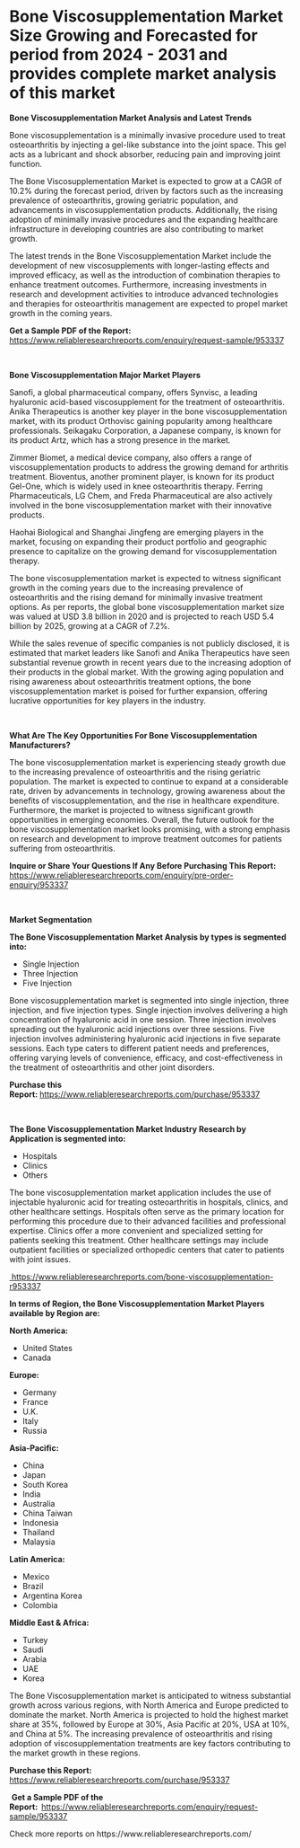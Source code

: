 <p><h1>Bone Viscosupplementation Market Size Growing and Forecasted for period from 2024 - 2031 and provides complete market analysis of this market</h1></p><p><strong>Bone Viscosupplementation Market Analysis and Latest Trends</strong></p>
<p><p>Bone viscosupplementation is a minimally invasive procedure used to treat osteoarthritis by injecting a gel-like substance into the joint space. This gel acts as a lubricant and shock absorber, reducing pain and improving joint function.</p><p>The Bone Viscosupplementation Market is expected to grow at a CAGR of 10.2% during the forecast period, driven by factors such as the increasing prevalence of osteoarthritis, growing geriatric population, and advancements in viscosupplementation products. Additionally, the rising adoption of minimally invasive procedures and the expanding healthcare infrastructure in developing countries are also contributing to market growth.</p><p>The latest trends in the Bone Viscosupplementation Market include the development of new viscosupplements with longer-lasting effects and improved efficacy, as well as the introduction of combination therapies to enhance treatment outcomes. Furthermore, increasing investments in research and development activities to introduce advanced technologies and therapies for osteoarthritis management are expected to propel market growth in the coming years.</p></p>
<p><strong>Get a Sample PDF of the Report:&nbsp;</strong> <a href="https://www.reliableresearchreports.com/enquiry/request-sample/953337">https://www.reliableresearchreports.com/enquiry/request-sample/953337</a></p>
<p>&nbsp;</p>
<p><strong>Bone Viscosupplementation Major Market Players</strong></p>
<p><p>Sanofi, a global pharmaceutical company, offers Synvisc, a leading hyaluronic acid-based viscosupplement for the treatment of osteoarthritis. Anika Therapeutics is another key player in the bone viscosupplementation market, with its product Orthovisc gaining popularity among healthcare professionals. Seikagaku Corporation, a Japanese company, is known for its product Artz, which has a strong presence in the market.</p><p>Zimmer Biomet, a medical device company, also offers a range of viscosupplementation products to address the growing demand for arthritis treatment. Bioventus, another prominent player, is known for its product Gel-One, which is widely used in knee osteoarthritis therapy. Ferring Pharmaceuticals, LG Chem, and Freda Pharmaceutical are also actively involved in the bone viscosupplementation market with their innovative products.</p><p>Haohai Biological and Shanghai Jingfeng are emerging players in the market, focusing on expanding their product portfolio and geographic presence to capitalize on the growing demand for viscosupplementation therapy.</p><p>The bone viscosupplementation market is expected to witness significant growth in the coming years due to the increasing prevalence of osteoarthritis and the rising demand for minimally invasive treatment options. As per reports, the global bone viscosupplementation market size was valued at USD 3.8 billion in 2020 and is projected to reach USD 5.4 billion by 2025, growing at a CAGR of 7.2%.</p><p>While the sales revenue of specific companies is not publicly disclosed, it is estimated that market leaders like Sanofi and Anika Therapeutics have seen substantial revenue growth in recent years due to the increasing adoption of their products in the global market. With the growing aging population and rising awareness about osteoarthritis treatment options, the bone viscosupplementation market is poised for further expansion, offering lucrative opportunities for key players in the industry.</p></p>
<p>&nbsp;</p>
<p><strong>What Are The Key Opportunities For Bone Viscosupplementation Manufacturers?</strong></p>
<p><p>The bone viscosupplementation market is experiencing steady growth due to the increasing prevalence of osteoarthritis and the rising geriatric population. The market is expected to continue to expand at a considerable rate, driven by advancements in technology, growing awareness about the benefits of viscosupplementation, and the rise in healthcare expenditure. Furthermore, the market is projected to witness significant growth opportunities in emerging economies. Overall, the future outlook for the bone viscosupplementation market looks promising, with a strong emphasis on research and development to improve treatment outcomes for patients suffering from osteoarthritis.</p></p>
<p><strong>Inquire or Share Your Questions If Any Before Purchasing This Report:</strong> <a href="https://www.reliableresearchreports.com/enquiry/pre-order-enquiry/953337">https://www.reliableresearchreports.com/enquiry/pre-order-enquiry/953337</a></p>
<p>&nbsp;</p>
<p><strong>Market Segmentation</strong></p>
<p><strong>The Bone Viscosupplementation Market Analysis by types is segmented into:</strong></p>
<p><ul><li>Single Injection</li><li>Three Injection</li><li>Five Injection</li></ul></p>
<p><p>Bone viscosupplementation market is segmented into single injection, three injection, and five injection types. Single injection involves delivering a high concentration of hyaluronic acid in one session. Three injection involves spreading out the hyaluronic acid injections over three sessions. Five injection involves administering hyaluronic acid injections in five separate sessions. Each type caters to different patient needs and preferences, offering varying levels of convenience, efficacy, and cost-effectiveness in the treatment of osteoarthritis and other joint disorders.</p></p>
<p><strong>Purchase this Report:&nbsp;</strong><a href="https://www.reliableresearchreports.com/purchase/953337">https://www.reliableresearchreports.com/purchase/953337</a></p>
<p>&nbsp;</p>
<p><strong>The Bone Viscosupplementation Market Industry Research by Application is segmented into:</strong></p>
<p><ul><li>Hospitals</li><li>Clinics</li><li>Others</li></ul></p>
<p><p>The bone viscosupplementation market application includes the use of injectable hyaluronic acid for treating osteoarthritis in hospitals, clinics, and other healthcare settings. Hospitals often serve as the primary location for performing this procedure due to their advanced facilities and professional expertise. Clinics offer a more convenient and specialized setting for patients seeking this treatment. Other healthcare settings may include outpatient facilities or specialized orthopedic centers that cater to patients with joint issues.</p></p>
<p><a href="https://www.reliableresearchreports.com/bone-viscosupplementation-r953337">&nbsp;https://www.reliableresearchreports.com/bone-viscosupplementation-r953337</a></p>
<p><strong>In terms of Region, the Bone Viscosupplementation Market Players available by Region are:</strong></p>
<p>
    <p> <strong> North America: </strong>
        <ul>
            <li>United States</li>
            <li>Canada</li>
        </ul>
        </p> 
    <p> <strong> Europe: </strong>
        <ul>
            <li>Germany</li>
            <li>France</li>
            <li>U.K.</li>
            <li>Italy</li>
            <li>Russia</li>
        </ul>
        </p> 
    <p> <strong> Asia-Pacific: </strong>
        <ul>
            <li>China</li>
            <li>Japan</li>
            <li>South Korea</li>
            <li>India</li>
            <li>Australia</li>
            <li>China Taiwan</li>
            <li>Indonesia</li>
            <li>Thailand</li>
            <li>Malaysia</li>
        </ul>
        </p> 
    <p> <strong> Latin America: </strong>
        <ul>
            <li>Mexico</li>
            <li>Brazil</li>
            <li>Argentina Korea</li>
            <li>Colombia</li>
        </ul>
        </p> 
    <p> <strong> Middle East & Africa: </strong>
        <ul>
            <li>Turkey</li>
            <li>Saudi</li>
            <li>Arabia</li>
            <li>UAE</li>
            <li>Korea</li>
        </ul>
    </p>
    </p>
<p><p>The Bone Viscosupplementation market is anticipated to witness substantial growth across various regions, with North America and Europe predicted to dominate the market. North America is projected to hold the highest market share at 35%, followed by Europe at 30%, Asia Pacific at 20%, USA at 10%, and China at 5%. The increasing prevalence of osteoarthritis and rising adoption of viscosupplementation treatments are key factors contributing to the market growth in these regions.</p></p>
<p><strong>Purchase this Report: </strong><a href="https://www.reliableresearchreports.com/purchase/953337">https://www.reliableresearchreports.com/purchase/953337</a></p>
<p>&nbsp;<strong>Get a Sample PDF of the Report:&nbsp;&nbsp;</strong><a href="https://www.reliableresearchreports.com/enquiry/request-sample/953337">https://www.reliableresearchreports.com/enquiry/request-sample/953337</a></p>
<p><strong></strong></p>
<p>Check more reports on https://www.reliableresearchreports.com/</p>